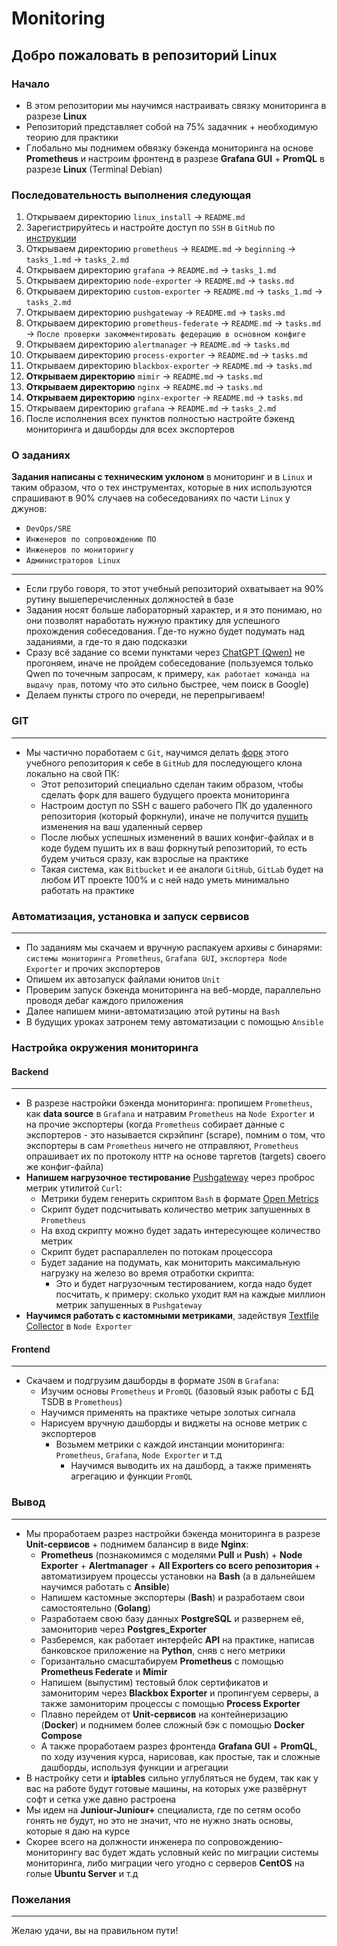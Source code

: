 # Monitoring

## Добро пожаловать в репозиторий Linux

### Начало

- В этом репозитории мы научимся настраивать связку мониторинга в разрезе **Linux**
- Репозиторий представляет собой на 75% задачник + необходимую теорию для практики
- Глобально мы поднимем обвязку бэкенда мониторинга на основе **Prometheus** и настроим фронтенд в разрезе **Grafana GUI** + **PromQL** в разрезе **Linux** (Terminal Debian)


### Последовательность выполнения следующая
  1. Открываем директорию `linux_install` → `README.md`
  2. Зарегистрируйтесь и настройте доступ по `SSH` в `GitHub` по [инструкции](https://github.com/lamjob1993/linux-monitoring/blob/main/.files/%D0%93%D0%B5%D0%BD%D0%B5%D1%80%D0%B0%D1%86%D0%B8%D1%8F%20SSH%20%D0%B4%D0%BB%D1%8F%20GitHub.md)
  3. Открываем директорию `prometheus` → `README.md` → `beginning` → `tasks_1.md` → `tasks_2.md`
  4. Открываем директорию `grafana` → `README.md` → `tasks_1.md`
  5. Открываем директорию `node-exporter` → `README.md` → `tasks.md`
  6. Открываем директорию `custom-exporter` → `README.md` → `tasks_1.md` → `tasks_2.md`
  7. Открываем директорию `pushgateway` → `README.md` → `tasks.md`
  8. Открываем директорию `prometheus-federate` → `README.md` → `tasks.md` → `После проверки закомментировать федерацию в основном конфиге`
  9. Открываем директорию `alertmanager` → `README.md` → `tasks.md`
  10. Открываем директорию `process-exporter` → `README.md` → `tasks.md`
  11. Открываем директорию `blackbox-exporter` → `README.md` → `tasks.md`
  12. **Открываем директорию** `mimir` → `README.md` → `tasks.md`
  13. **Открываем директорию** `nginx` → `README.md` → `tasks.md`
  14. **Открываем директорию** `nginx-exporter` → `README.md` → `tasks.md`
  15. Открываем директорию `grafana` → `README.md` → `tasks_2.md`
  16. После исполнения всех пунктов полностью настройте бэкенд мониторинга и дашборды для всех экспортеров

### О заданиях

**Задания написаны с техническим уклоном** в мониторинг и в `Linux` и таким образом, что о тех инструментах, которые в них используются спрашивают в 90% случаев на собеседованиях по части `Linux` у джунов:

- `DevOps/SRE`
- `Инженеров по сопровождению ПО`
- `Инженеров по мониторингу`
- `Администраторов Linux`
  
---

- Если грубо говоря, то этот учебный репозиторий охватывает на 90% рутину вышеперечисленных должностей в базе
- Задания носят больше лабораторный характер, и я это понимаю, но они позволят наработать нужную практику для успешного прохождения собеседования. Где-то нужно будет подумать над заданиями, а где-то я даю подсказки
- Сразу всё задание со всеми пунктами через [ChatGPT (Qwen)](https://chat.qwenlm.ai/ "Переход на оф. сайт Qwen.") не прогоняем, иначе не пройдем собеседование (пользуемся только Qwen по точечным запросам, к примеру, `как работает команда на выдачу прав`, потому что это сильно быстрее, чем поиск в Google)
- Делаем пункты строго по очереди, не перепрыгиваем!

### GIT
---
- Мы частично поработаем с `Git`, научимся делать [форк](https://github.com/lamjob1993/linux-monitoring/blob/main/.files/%D0%A4%D0%BE%D1%80%D0%BA%20%D0%B2%20GitHub.md) этого учебного репозитория к себе в `GitHub` для последующего клона локально на свой ПК:
  - Этот репозиторий специально сделан таким образом, чтобы сделать форк для вашего будущего проекта мониторинга
  - Настроим доступ по SSH с вашего рабочего ПК до удаленного репозитория (который форкнули), иначе не получится [пушить](https://git-scm.com/book/ru/v2/%D0%9E%D1%81%D0%BD%D0%BE%D0%B2%D1%8B-Git-%D0%A0%D0%B0%D0%B1%D0%BE%D1%82%D0%B0-%D1%81-%D1%83%D0%B4%D0%B0%D0%BB%D1%91%D0%BD%D0%BD%D1%8B%D0%BC%D0%B8-%D1%80%D0%B5%D0%BF%D0%BE%D0%B7%D0%B8%D1%82%D0%BE%D1%80%D0%B8%D1%8F%D0%BC%D0%B8 "Когда вы хотите поделиться своими наработками, вам необходимо отправить их в удалённый репозиторий. Команда для этого действия простая: git push <remote-name> <branch-name>.") изменения на ваш удаленный сервер
  - После любых успешных изменений в ваших конфиг-файлах и в коде будем пушить их в ваш форкнутый репозиторий, то есть будем учиться сразу, как взрослые на практике
  - Такая система, как `Bitbucket` и ее аналоги `GitHub`, `GitLab` будет на любом ИТ проекте 100% и с ней надо уметь минимально работать на практике

### Автоматизация, установка и запуск сервисов
---
- По заданиям мы скачаем и вручную распакуем архивы с бинарями: `системы мониторинга Prometheus`, `Grafana GUI`, `экспортера Node Exporter` и прочих экспортеров
- Опишем их автозапуск файлами юнитов `Unit`
- Проверим запуск бэкенда мониторинга на веб-морде, параллельно проводя дебаг каждого приложения
- Далее напишем мини-автоматизацию этой рутины на `Bash`
- В будущих уроках затронем тему автоматизации с помощью `Ansible`

### Настройка окружения мониторинга

#### Backend
---
- В разрезе настройки бэкенда мониторинга: пропишем `Prometheus`, как **data source** в `Grafana` и натравим `Prometheus` на `Node Exporter` и на прочие экспортеры (когда `Prometheus` собирает данные с экспортеров - это называется скрэйпинг (scrape), помним о том, что экспортеры в сам `Prometheus` ничего не отправляют, `Prometheus` опрашивает их по протоколу `HTTP` на основе таргетов (targets) своего же конфиг-файла)
- **Напишем нагрузочное тестирование** [Pushgateway](https://github.com/prometheus/pushgateway "Pushgateway — это компонент экосистемы Prometheus, предназначенный для приема и хранения метрик, которые нельзя собирать традиционным способом через pull-модель (т.е., когда Prometheus сам запрашивает данные у целевого сервиса). Pushgateway позволяет приложениям или скриптам отправлять (push) метрики на специальный промежуточный сервер, откуда их уже может собирать Prometheus.") через проброс метрик утилитой `Curl`:
  - Метрики будем генерить скриптом `Bash` в формате [Open Metrics](https://github.com/prometheus/OpenMetrics/tree/main "OpenMetrics представляет собой эволюцию формата Prometheus для представления метрик, сохраняя при этом совместимость с уже существующими инструментами и данными.")
  - Скрипт будет подсчитывать количество метрик запушенных в `Prometheus`
  - На вход скрипту можно будет задать интересующее количество метрик
  - Скрипт будет распараллелен по потокам процессора
  - Будет задание на подумать, как мониторить максимальную нагрузку на железо во время отработки скрипта:
    - Это и будет нагрузочным тестированием, когда надо будет посчитать, к примеру: сколько уходит `RAM` на каждые миллион метрик запушенных в `Pushgateway` 
- **Научимся работать с кастомными метриками**, задействуя [Textfile Collector](https://github.com/prometheus/node_exporter "Textfile Collector — это дополнительный компонент Node Exporter , который позволяет экспортировать метрики, записанные в текстовые файлы на диске, в формате, понятном для Prometheus. Это удобный способ собирать данные, которые не могут быть получены напрямую через системные вызовы или интерфейсы, но могут быть сгенерированы скриптами или другими программами.") в `Node Exporter`

#### Frontend
---
- Скачаем и подгрузим дашборды в формате `JSON` в `Grafana`:
  - Изучим основы `Prometheus` и `PromQL` (базовый язык работы с БД TSDB в `Prometheus`)
  - Научимся применять на практике четыре золотых сигнала
  - Нарисуем вручную дашборды и виджеты на основе метрик с экспортеров
    - Возьмем метрики с каждой инстанции мониторинга: `Prometheus`, `Grafana`, `Node Exporter` и т.д
      - Научимся выводить их на дашборд, а также применять агрегацию и функции `PromQL`

### Вывод
---
  - Мы проработаем разрез настройки бэкенда мониторинга в разрезе **Unit-сервисов** + поднимем балансир в виде **Nginx**:
    - **Prometheus** (познакомимся с моделями **Pull** и **Push**) + **Node Exporter** + **Alertmanager** + **All Exporters со всего репозитория** + автоматизируем процессы установки на **Bash** (а в дальнейшем научимся работать с **Ansible**)
    - Напишем кастомные экспортеры (**Bash**) и разработаем свои самостоятельно (**Golang**)
    - Разработаем свою базу данных **PostgreSQL** и развернем её, замониторив через **Postgres_Exporter**
    - Разберемся, как работает интерфейс **API** на практике, написав банковское приложение на **Python**, сняв с него метрики
    - Горизантально смасштабируем **Prometheus** с помощью **Prometheus Federate** и **Mimir**
    - Напишем (выпустим) тестовый блок сертификатов и замониторим через **Blackbox Exporter** и пропингуем серверы, а также замониторим процессы с помощью **Process Exporter**
    - Плавно перейдем от **Unit-сервисов** на контейнеризацию (**Docker**) и поднимем более сложный бэк с помощью **Docker Compose**
    - А также проработаем разрез фронтенда **Grafana GUI** + **PromQL**, по ходу изучения курса, нарисовав, как простые, так и сложные дашборды, используя функции и агрегации
  - В настройку сети и **iptables** сильно углубляться не будем, так как у вас на работе будут готовые машины, на которых уже развёрнут софт и сетка уже давно растроена
  - Мы идем на **Juniour-Juniour+** специалиста, где по сетям особо гонять не будут, но это не значит, что не нужно знать основы, которые я даю на курсе
  - Скорее всего на должности инженера по сопровождению-мониторингу вас будет ждать условный кейс по миграции системы мониторинга, либо миграции чего угодно с серверов **CentOS** на голые **Ubuntu Server** и т.д

### Пожелания
---
Желаю удачи, вы на правильном пути!
